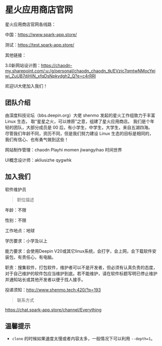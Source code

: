 # 星火应用商店官网

星火应用商店官网各线路：

中国：https://www.spark-app.store/

测试：https://test.spark-app.store/

其他链接：

3.0新网站设计图：https://chaodn-my.sharepoint.com/:u:/g/personal/chaodn_chaodn_tk/EVzjc7qmtwNMocYejwj_ZuUB7djHiN_xfqDsNpkydgh2_Q?e=c4rRRl

欢迎UI大佬加入我们！

## 团队介绍
由深度科技论坛（bbs.deepin.org）大佬 shenmo 发起的星火工作组致力于丰富 Linux 生态，
取“星星之火，可以燎原”之意，组建了星火应用商店。
我们是个年轻的团队，大部分成员是 00 后，有小学生，中学生，大学生，来自五湖四海。
尽管我们年龄不同，资历不同，但是我们努力建设 Linux 生态的目标是相同的，
我们有信心、也有勇气做到这些！

网站制作管理：chaodn Playhi momen jiwangyihao 时间世界

UI概念设计师：akliusizhe qygwhk 

## 加入我们
软件维护员

> 职位描述

年龄：不限

性别：不限

工作地点：地球

学历要求：小学及以上

能力要求：会使用Deepin V20或其它linux系统，会打字，会上网，会下载软件安装包，有责任心，有电脑。

职责：搜集软件，打包软件，维护者可以不是开发者，但必须有认真负责的态度，对于自己维护的软件包应当维护到底。若不能维护，请在软件标题写明已停止维护并通知站长或其他开发者以便于找人接手。

投递须知：http://www.shenmo.tech:420/?p=193
> 联系方式

https://chat.spark-app.store/channel/Everything
## 温馨提示

* `clone` 的时候如果速度太慢或者内容太多，一般情况下可以利用 `--depth=1`。

